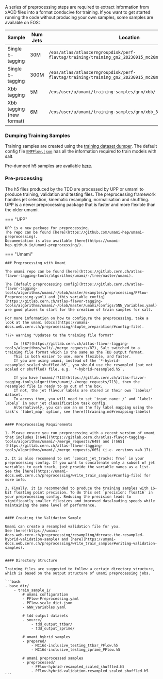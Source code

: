 A series of preprocessing steps are required to extract information from xAOD files into a format conducive for training.
If you want to get started running the code without producing your own samples, some samples are available on EOS:

| Sample | Num Jets | Location |
|--------|----------|----------|
| Single b-tagging | 30M | `/eos/atlas/atlascerngroupdisk/perf-flavtag/training/training_gn2_20230915_mc20mc23_combined_30Mjets` |
| Single b-tagging | 300M | `/eos/atlas/atlascerngroupdisk/perf-flavtag/training/training_gn2_20230915_mc20mc23_combined_300Mjets` |
| Xbb tagging | 5M | `/eos/user/u/umami/training-samples/gnn/xbb/` |
| Xbb tagging (new format) | 6M | `/eos/user/u/umami/training-samples/gnn/xbb_3d/` |



### Dumping Training Samples

Training samples are created using the [training dataset dumper](https://gitlab.cern.ch/atlas-flavor-tagging-tools/training-dataset-dumper/).
The default config file [`EMPFlow.json`](https://gitlab.cern.ch/atlas-flavor-tagging-tools/training-dataset-dumper/-/blob/r22/configs/single-b-tag/EMPFlowGNN.json) has all the information required to train models with salt.

Pre-dumped h5 samples are available [here](https://ftag.docs.cern.ch/software/samples/).

### Pre-processing 

The h5 files produced by the TDD are processed by UPP or umami to produce training, validation and testing files.
The preprocessing framework handles jet selection, kinematic resampling, normalisation and shuffling.
UPP is a newer preprocessing package that is faster and more flexible than the older umami.

=== "UPP" 
    
    UPP is a new package for preprocessing.
    The repo can be found [here](https://github.com/umami-hep/umami-preprocessing).
    Documentation is also available [here](https://umami-hep.github.io/umami-preprocessing/).

=== "Umami"

    ### Preprocessing with Umami

    The umami repo can be found [here](https://gitlab.cern.ch/atlas-flavor-tagging-tools/algorithms/umami/-/tree/master/umami).

    The [default preprocessing config](https://gitlab.cern.ch/atlas-flavor-tagging-tools/algorithms/umami/-/blob/master/examples/preprocessing/PFlow-Preprocessing.yaml) and [this variable config](https://gitlab.cern.ch/atlas-flavor-tagging-tools/algorithms/umami/-/blob/master/umami/configs/GNN_Variables.yaml) are good places to start for the creation of train samples for salt.

    For more information on how to configure the preprocessing, take a look at the umami [docs](https://umami-docs.web.cern.ch/preprocessing/ntuple_preparation/#config-file).

    ???+ warning "Updates to the training file format"

        In [!87](https://gitlab.cern.ch/atlas-flavor-tagging-tools/algorithms/salt/-/merge_requests/87), Salt switched to a training file format which is the same as the TDD output format.
        This is both easier to use, more flexible, and faster.
        If you are using umami, instead of the `*-hybrid-resampled_scaled_shuffled.h5`, you should use the resampled (but not scaled or shuffled) file, e.g. `*-hybrid-resampled.h5`.

        If you have [umami/!713](https://gitlab.cern.ch/atlas-flavor-tagging-tools/algorithms/umami/-/merge_requests/713), then the resampled file is ready to go out of the box.
        If not, the jet flavour labels are stored in their own `labels/` dataset.
        To access them, you will need to set `input_name: /` and `label: labels` in your jet classification task config.
        Alternatively, you can use an on the fly label mapping using the task's `label_map` option, see [here](training.md#remapping-labels)


    #### Preprocessing Requirements

    1. Please ensure you run preprocessing with a recent version of umami that includes [!648](https://gitlab.cern.ch/atlas-flavor-tagging-tools/algorithms/umami/-/merge_requests/648) and [!665](https://gitlab.cern.ch/atlas-flavor-tagging-tools/algorithms/umami/-/merge_requests/665) (i.e. versions >=0.17).

    2. It is also recommend to set `concat_jet_tracks: True` in your preprocessing config. If you want to concatenate only a subset of jet variables to each track, just provide the variable names as a list. See the [here](https://umami-docs.web.cern.ch/preprocessing/write_train_sample/#config-file) for more info.

    3. Finally, it is recommended to produce the training samples with 16-bit floating point precision. To do this set `precision: float16` in your preprocessing config. Reducing the precision leads to significantly smaller filesizes and improved dataloading speeds while maintaining the same level of performance.


    #### Creating the Validation Sample

    Umami can create a resampled validation file for you.
    See [here](https://umami-docs.web.cern.ch/preprocessing/resampling/#create-the-resampled-hybrid-validation-sample) and [here](https://umami-docs.web.cern.ch/preprocessing/write_train_sample/#writing-validation-samples).


    #### Directory Structure

    Training files are suggested to follow a certain directory structure, which is based on the output structure of umami preprocessing jobs.

    ```bash
    - base_dir/
        - train_sample_1/
            # umami configuration
            - PFlow-Preprocessing.yaml
            - PFlow-scale_dict.json
            - GNN_Variables.yaml

            # tdd output datasets
            - source/
                - tdd_output_ttbar/
                - tdd_output_zprime/

            # umami hybrid samples
            - prepared/
                - MC16d-inclusive_testing_ttbar_PFlow.h5
                - MC16d-inclusive_testing_zprime_PFlow.h5

            # umami preprocessed samples
            - preprocessed/
                - PFlow-hybrid-resampled_scaled_shuffled.h5
                - PFlow-hybrid-validation-resampled_scaled_shuffled.h5
    ```
